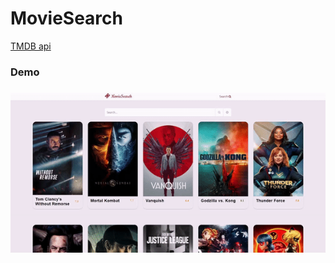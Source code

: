 # MovieSearch
  <a href="https://developers.themoviedb.org/3/getting-started/introduction">TMDB api</a>
  <h3>Demo<h3>
<img src="demo.gif"/> 
